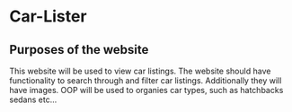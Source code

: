 
# Car-Lister
## Purposes of the website
This website will be used to view car listings. The website should have functionality to search through and filter car listings. Additionally they will have images. OOP will be used to organies car types, such as hatchbacks sedans etc...